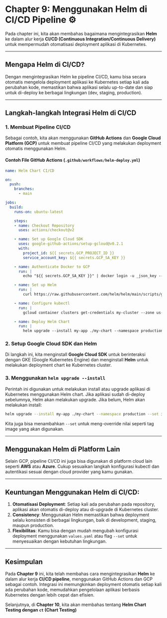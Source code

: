 
# Chapter 9: Menggunakan Helm di CI/CD Pipeline ⚙️

Pada chapter ini, kita akan membahas bagaimana mengintegrasikan **Helm** ke dalam alur kerja **CI/CD (Continuous Integration/Continuous Delivery)** untuk mempermudah otomatisasi deployment aplikasi di Kubernetes.

---

## Mengapa Helm di CI/CD?

Dengan mengintegrasikan Helm ke pipeline CI/CD, kamu bisa secara otomatis mengelola deployment aplikasi ke Kubernetes setiap kali ada perubahan kode, memastikan bahwa aplikasi selalu up-to-date dan siap untuk di-deploy ke berbagai lingkungan (dev, staging, production).

---

## Langkah-langkah Integrasi Helm di CI/CD

### 1. Membuat Pipeline CI/CD

Sebagai contoh, kita akan menggunakan **GitHub Actions** dan **Google Cloud Platform (GCP)** untuk membuat pipeline CI/CD yang melakukan deployment otomatis menggunakan Helm.

#### Contoh File GitHub Actions (`.github/workflows/helm-deploy.yml`)

```yaml
name: Helm Chart CI/CD

on:
  push:
    branches:
      - main

jobs:
  build:
    runs-on: ubuntu-latest

    steps:
    - name: Checkout Repository
      uses: actions/checkout@v2

    - name: Set up Google Cloud SDK
      uses: google-github-actions/setup-gcloud@v0.2.1
      with:
        project_id: ${{ secrets.GCP_PROJECT_ID }}
        service_account_key: ${{ secrets.GCP_SA_KEY }}

    - name: Authenticate Docker to GCP
      run: |
        echo "${{ secrets.GCP_SA_KEY }}" | docker login -u _json_key --password-stdin https://gcr.io

    - name: Set up Helm
      run: |
        curl https://raw.githubusercontent.com/helm/helm/main/scripts/get-helm-3 | bash

    - name: Configure kubectl
      run: |
        gcloud container clusters get-credentials my-cluster --zone us-central1-a --project ${{ secrets.GCP_PROJECT_ID }}

    - name: Deploy Helm Chart
      run: |
        helm upgrade --install my-app ./my-chart --namespace production --set image.tag=${{ github.sha }}

```

### 2. Setup Google Cloud SDK dan Helm

Di langkah ini, kita menginstall **Google Cloud SDK** untuk berinteraksi dengan GKE (Google Kubernetes Engine) dan menginstall **Helm** untuk melakukan deployment chart ke Kubernetes cluster.

### 3. Menggunakan `helm upgrade --install`

Perintah ini digunakan untuk melakukan install atau upgrade aplikasi di Kubernetes menggunakan Helm chart. Jika aplikasi sudah di-deploy sebelumnya, Helm akan melakukan upgrade. Jika belum, Helm akan melakukan install:

```bash
helm upgrade --install my-app ./my-chart --namespace production --set image.tag=${{ github.sha }}
```

Kita juga bisa menambahkan `--set` untuk meng-override nilai seperti tag image yang akan digunakan.

---

## Menggunakan Helm di Platform Lain

Selain GCP, pipeline CI/CD ini juga bisa digunakan di platform cloud lain seperti **AWS** atau **Azure**. Cukup sesuaikan langkah konfigurasi kubectl dan autentikasi sesuai dengan cloud provider yang kamu gunakan.

---

## Keuntungan Menggunakan Helm di CI/CD:

1. **Otomatisasi Deployment**: Setiap kali ada perubahan pada repository, aplikasi akan otomatis di-deploy atau di-upgrade di Kubernetes cluster.
2. **Consistency**: Menggunakan Helm memastikan bahwa deployment selalu konsisten di berbagai lingkungan, baik di development, staging, maupun production.
3. **Flexibilitas**: Kamu bisa dengan mudah mengubah konfigurasi deployment menggunakan `values.yaml` atau flag `--set` untuk menyesuaikan dengan kebutuhan lingkungan.

---

## Kesimpulan

Pada **Chapter 9** ini, kita telah membahas cara mengintegrasikan **Helm** ke dalam alur kerja **CI/CD pipeline**, menggunakan GitHub Actions dan GCP sebagai contoh. Integrasi ini memungkinkan deployment otomatis setiap kali ada perubahan kode, memudahkan pengelolaan aplikasi berbasis Kubernetes dengan lebih cepat dan efisien.

Selanjutnya, di **Chapter 10**, kita akan membahas tentang **Helm Chart Testing dengan `ct` (Chart Testing)**
